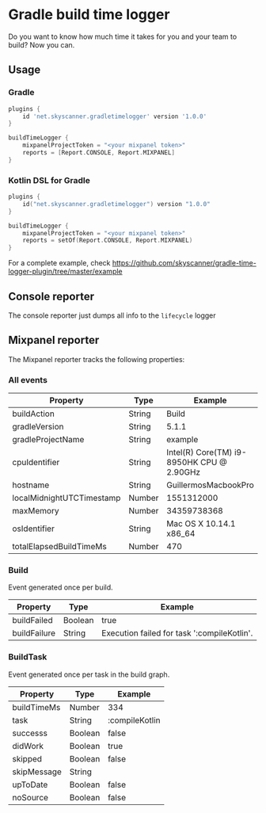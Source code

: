# Gradle build time logger

Do you want to know how much time it takes for you and your team to build? Now you can.

## Usage

### Gradle 

```groovy
plugins {
    id 'net.skyscanner.gradletimelogger' version '1.0.0'
}

buildTimeLogger {
    mixpanelProjectToken = "<your mixpanel token>"
    reports = [Report.CONSOLE, Report.MIXPANEL]
}
```

### Kotlin DSL for Gradle

```kotlin
plugins {
    id("net.skyscanner.gradletimelogger") version "1.0.0"
}

buildTimeLogger {
    mixpanelProjectToken = "<your mixpanel token>"
    reports = setOf(Report.CONSOLE, Report.MIXPANEL)
}
```

For a complete example, check https://github.com/skyscanner/gradle-time-logger-plugin/tree/master/example

## Console reporter

The console reporter just dumps all info to the `lifecycle` logger 

## Mixpanel reporter

The Mixpanel reporter tracks the following properties:

### All events

| Property                  | Type   | Example                                   |
|---------------------------|--------|-------------------------------------------|
| buildAction               | String | Build                                     |
| gradleVersion             | String | 5.1.1                                     |
| gradleProjectName         | String | example                                   |
| cpuIdentifier             | String | Intel(R) Core(TM) i9-8950HK CPU @ 2.90GHz |
| hostname                  | String | GuillermosMacbookPro                      |
| localMidnightUTCTimestamp | Number | 1551312000                                |
| maxMemory                 | Number | 34359738368                               |
| osIdentifier              | String | Mac OS X 10.14.1 x86_64                   |
| totalElapsedBuildTimeMs   | Number | 470                                       |

### Build 

Event generated once per build.

| Property     | Type    | Example                                     |
|--------------|---------|---------------------------------------------|
| buildFailed  | Boolean | true                                        |
| buildFailure | String  | Execution failed for task ':compileKotlin'. |

### BuildTask 

Event generated once per task in the build graph.

| Property    | Type    | Example        |
|-------------|---------|----------------|
| buildTimeMs | Number  | 334            |
| task        | String  | :compileKotlin |
| successs    | Boolean | false          |
| didWork     | Boolean | true           |
| skipped     | Boolean | false          |
| skipMessage | String  |                |
| upToDate    | Boolean | false          |
| noSource    | Boolean | false          |
